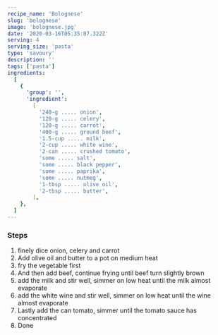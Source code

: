 ```yaml
---
recipe_name: 'Bolognese'
slug: 'bolognese'
image: 'bolognese.jpg'
date: '2020-03-16T05:35:07.322Z'
serving: 4
serving_size: 'pasta'
type: 'savoury'
description: ''
tags: ['pasta']
ingredients:
  [
    {
      'group': '',
      'ingredient':
        [
          '240-g ..... onion',
          '120-g ..... celery',
          '120-g ..... carrot',
          '400-g ..... ground beef',
          '1.5-cup ..... milk',
          '2-cup ..... white wine',
          '2-can ..... crushed tomato',
          'some ..... salt',
          'some ..... black pepper',
          'some ..... paprika',
          'some ..... nutmeg',
          '1-tbsp ..... olive oil',
          '2-tbsp ..... butter',
        ],
    },
  ]
---
```


### Steps

1. finely dice onion, celery and carrot
2. Add olive oil and butter to a pot on medium heat
3. fry the vegetable first
4. And then add beef, continue frying until beef turn slightly brown
5. add the milk and stir well, simmer on low heat until the milk almost evaporate
6. add the white wine and stir well, simmer on low heat until the wine almost evaporate
7. Lastly add the can tomato, simmer until the tomato sauce has concentrated
8. Done
